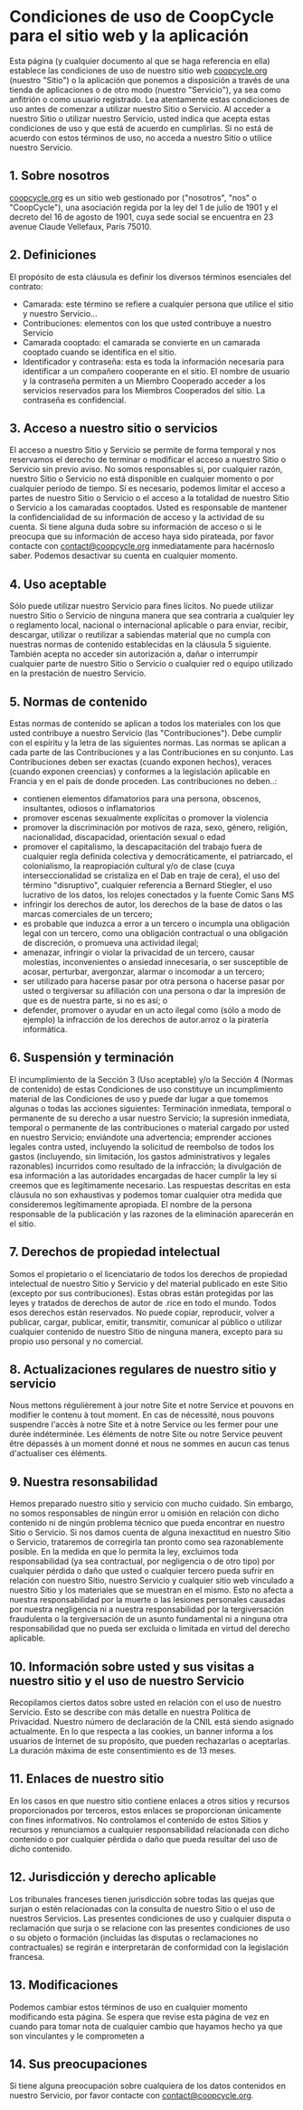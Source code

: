 Condiciones de uso de CoopCycle para el sitio web y la aplicación
=================================================================

Esta página (y cualquier documento al que se haga referencia en ella) establece las condiciones de uso de nuestro sitio web [coopcycle.org](https://coopcycle.org/) (nuestro "Sitio") o la aplicación que ponemos a disposición a través de una tienda de aplicaciones o de otro modo (nuestro "Servicio"), ya sea como anfitrión o como usuario registrado. Lea atentamente estas condiciones de uso antes de comenzar a utilizar nuestro Sitio o Servicio. Al acceder a nuestro Sitio o utilizar nuestro Servicio, usted indica que acepta estas condiciones de uso y que está de acuerdo en cumplirlas. Si no está de acuerdo con estos términos de uso, no acceda a nuestro Sitio o utilice nuestro Servicio.

1\. Sobre nosotros
------------------

[coopcycle.org](https://coopcycle.org/) es un sitio web gestionado por ("nosotros", "nos" o "CoopCycle"), una asociación regida por la ley del 1 de julio de 1901 y el decreto del 16 de agosto de 1901, cuya sede social se encuentra en 23 avenue Claude Vellefaux, París 75010.

2\. Definiciones
----------------

El propósito de esta cláusula es definir los diversos términos esenciales del contrato:

* Camarada: este término se refiere a cualquier persona que utilice el sitio y nuestro Servicio...
* Contribuciones: elementos con los que usted contribuye a nuestro Servicio
* Camarada cooptado: el camarada se convierte en un camarada cooptado cuando se identifica en el sitio.
* Identificador y contraseña: esta es toda la información necesaria para identificar a un compañero cooperante en el sitio. El nombre de usuario y la contraseña permiten a un Miembro Cooperado acceder a los servicios reservados para los Miembros Cooperados del sitio. La contraseña es confidencial.

3\. Acceso a nuestro sitio o servicios
--------------------------------------

El acceso a nuestro Sitio y Servicio se permite de forma temporal y nos reservamos el derecho de terminar o modificar el acceso a nuestro Sitio o Servicio sin previo aviso. No somos responsables si, por cualquier razón, nuestro Sitio o Servicio no está disponible en cualquier momento o por cualquier período de tiempo. Si es necesario, podemos limitar el acceso a partes de nuestro Sitio o Servicio o el acceso a la totalidad de nuestro Sitio o Servicio a los camaradas cooptados. Usted es responsable de mantener la confidencialidad de su información de acceso y la actividad de su cuenta. Si tiene alguna duda sobre su información de acceso o si le preocupa que su información de acceso haya sido pirateada, por favor contacte con [contact@coopcycle.org](mailto:contact@coopcycle.org) inmediatamente para hacérnoslo saber. Podemos desactivar su cuenta en cualquier momento.

4\. Uso aceptable
-----------------

Sólo puede utilizar nuestro Servicio para fines lícitos. No puede utilizar nuestro Sitio o Servicio de ninguna manera que sea contraria a cualquier ley o reglamento local, nacional o internacional aplicable o para enviar, recibir, descargar, utilizar o reutilizar a sabiendas material que no cumpla con nuestras normas de contenido establecidas en la cláusula 5 siguiente. También acepta no acceder sin autorización a, dañar o interrumpir cualquier parte de nuestro Sitio o Servicio o cualquier red o equipo utilizado en la prestación de nuestro Servicio.

5\. Normas de contenido
-----------------------

Estas normas de contenido se aplican a todos los materiales con los que usted contribuye a nuestro Servicio (las "Contribuciones"). Debe cumplir con el espíritu y la letra de las siguientes normas. Las normas se aplican a cada parte de las Contribuciones y a las Contribuciones en su conjunto. Las Contribuciones deben ser exactas (cuando exponen hechos), veraces (cuando exponen creencias) y conformes a la legislación aplicable en Francia y en el país de donde proceden. Las contribuciones no deben..:

* contienen elementos difamatorios para una persona, obscenos, insultantes, odiosos o inflamatorios
* promover escenas sexualmente explícitas o promover la violencia
* promover la discriminación por motivos de raza, sexo, género, religión, nacionalidad, discapacidad, orientación sexual o edad
* promover el capitalismo, la descapacitación del trabajo fuera de cualquier regla definida colectiva y democráticamente, el patriarcado, el colonialismo, la reapropiación cultural y/o de clase (cuya interseccionalidad se cristaliza en el Dab en traje de cera), el uso del término "disruptivo", cualquier referencia a Bernard Stiegler, el uso lucrativo de los datos, los relojes conectados y la fuente Comic Sans MS
* infringir los derechos de autor, los derechos de la base de datos o las marcas comerciales de un tercero;
* es probable que induzca a error a un tercero o incumpla una obligación legal con un tercero, como una obligación contractual o una obligación de discreción, o promueva una actividad ilegal;
* amenazar, infringir o violar la privacidad de un tercero, causar molestias, inconvenientes o ansiedad innecesaria, o ser susceptible de acosar, perturbar, avergonzar, alarmar o incomodar a un tercero;
* ser utilizado para hacerse pasar por otra persona o hacerse pasar por usted o tergiversar su afiliación con una persona o dar la impresión de que es de nuestra parte, si no es así; o
* defender, promover o ayudar en un acto ilegal como (sólo a modo de ejemplo) la infracción de los derechos de autor.arroz o la piratería informática.

6\. Suspensión y terminación
----------------------------

El incumplimiento de la Sección 3 (Uso aceptable) y/o la Sección 4 (Normas de contenido) de estas Condiciones de uso constituye un incumplimiento material de las Condiciones de uso y puede dar lugar a que tomemos algunas o todas las acciones siguientes: Terminación inmediata, temporal o permanente de su derecho a usar nuestro Servicio; la supresión inmediata, temporal o permanente de las contribuciones o material cargado por usted en nuestro Servicio; enviándote una advertencia; emprender acciones legales contra usted, incluyendo la solicitud de reembolso de todos los gastos (incluyendo, sin limitación, los gastos administrativos y legales razonables) incurridos como resultado de la infracción; la divulgación de esa información a las autoridades encargadas de hacer cumplir la ley si creemos que es legítimamente necesario. Las respuestas descritas en esta cláusula no son exhaustivas y podemos tomar cualquier otra medida que consideremos legítimamente apropiada. El nombre de la persona responsable de la publicación y las razones de la eliminación aparecerán en el sitio.

7\. Derechos de propiedad intelectual
-------------------------------------

Somos el propietario o el licenciatario de todos los derechos de propiedad intelectual de nuestro Sitio y Servicio y del material publicado en este Sitio (excepto por sus contribuciones). Estas obras están protegidas por las leyes y tratados de derechos de autor de .rice en todo el mundo. Todos esos derechos están reservados. No puede copiar, reproducir, volver a publicar, cargar, publicar, emitir, transmitir, comunicar al público o utilizar cualquier contenido de nuestro Sitio de ninguna manera, excepto para su propio uso personal y no comercial.

8\. Actualizaciones regulares de nuestro sitio y servicio
---------------------------------------------------------

Nous mettons régulièrement à jour notre Site et notre Service et pouvons en modifier le contenu à tout moment. En cas de nécessité, nous pouvons suspendre l'accès à notre Site et à notre Service ou les fermer pour une durée indéterminée. Les éléments de notre Site ou notre Service peuvent être dépassés à un moment donné et nous ne sommes en aucun cas tenus d'actualiser ces éléments.

9\. Nuestra resonsabilidad
--------------------------

Hemos preparado nuestro sitio y servicio con mucho cuidado. Sin embargo, no somos responsables de ningún error u omisión en relación con dicho contenido ni de ningún problema técnico que pueda encontrar en nuestro Sitio o Servicio. Si nos damos cuenta de alguna inexactitud en nuestro Sitio o Servicio, trataremos de corregirla tan pronto como sea razonablemente posible. En la medida en que lo permita la ley, excluimos toda responsabilidad (ya sea contractual, por negligencia o de otro tipo) por cualquier pérdida o daño que usted o cualquier tercero pueda sufrir en relación con nuestro Sitio, nuestro Servicio y cualquier sitio web vinculado a nuestro Sitio y los materiales que se muestran en el mismo. Esto no afecta a nuestra responsabilidad por la muerte o las lesiones personales causadas por nuestra negligencia ni a nuestra responsabilidad por la tergiversación fraudulenta o la tergiversación de un asunto fundamental ni a ninguna otra responsabilidad que no pueda ser excluida o limitada en virtud del derecho aplicable.

10\. Información sobre usted y sus visitas a nuestro sitio y el uso de nuestro Servicio
---------------------------------------------------------------------------------------

Recopilamos ciertos datos sobre usted en relación con el uso de nuestro Servicio. Esto se describe con más detalle en nuestra Política de Privacidad. Nuestro número de declaración de la CNIL está siendo asignado actualmente. En lo que respecta a las cookies, un banner informa a los usuarios de Internet de su propósito, que pueden rechazarlas o aceptarlas. La duración máxima de este consentimiento es de 13 meses.

11\. Enlaces de nuestro sitio
-----------------------------

En los casos en que nuestro sitio contiene enlaces a otros sitios y recursos proporcionados por terceros, estos enlaces se proporcionan únicamente con fines informativos. No controlamos el contenido de estos Sitios y recursos y renunciamos a cualquier responsabilidad relacionada con dicho contenido o por cualquier pérdida o daño que pueda resultar del uso de dicho contenido.

12\. Jurisdicción y derecho aplicable
-------------------------------------

Los tribunales franceses tienen jurisdicción sobre todas las quejas que surjan o estén relacionadas con la consulta de nuestro Sitio o el uso de nuestros Servicios. Las presentes condiciones de uso y cualquier disputa o reclamación que surja o se relacione con las presentes condiciones de uso o su objeto o formación (incluidas las disputas o reclamaciones no contractuales) se regirán e interpretarán de conformidad con la legislación francesa.

13\. Modificaciones
-------------------

Podemos cambiar estos términos de uso en cualquier momento modificando esta página. Se espera que revise esta página de vez en cuando para tomar nota de cualquier cambio que hayamos hecho ya que son vinculantes y le comprometen a

14\. Sus preocupaciones
-----------------------

Si tiene alguna preocupación sobre cualquiera de los datos contenidos en nuestro Servicio, por favor contacte con [contact@coopcycle.org](mailto:contact@coopcycle.org).